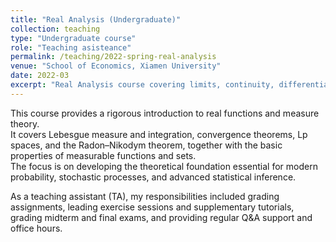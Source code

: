 ```yaml
---
title: "Real Analysis (Undergraduate)"
collection: teaching
type: "Undergraduate course"
role: "Teaching asisteance"
permalink: /teaching/2022-spring-real-analysis
venue: "School of Economics, Xiamen University"
date: 2022-03
excerpt: "Real Analysis course covering limits, continuity, differentiation, sequences and series, metric spaces, and the foundations of rigorous proof."
---
```


This course provides a rigorous introduction to real functions and measure theory.  
It covers Lebesgue measure and integration, convergence theorems, Lp spaces, and the Radon–Nikodym theorem, together with the basic properties of measurable functions and sets.  
The focus is on developing the theoretical foundation essential for modern probability, stochastic processes, and advanced statistical inference.

As a teaching assistant (TA), my responsibilities included grading assignments, leading exercise sessions and supplementary tutorials, grading midterm and final exams, and providing regular Q&A support and office hours.